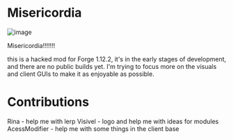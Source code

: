 # Misericordia
![image](https://github.com/Halqq/misericordia-client/assets/72313113/f2a98488-5978-4e6a-86d1-7a5c896dd438)

Misericordia!!!!!!!

this is a hacked mod for Forge 1.12.2, it's in the early stages of development, and
there are no public builds yet. I'm trying to focus more on the visuals and client GUIs to make it as enjoyable as possible.

# Contributions 
Rina - help me with lerp
Visivel - logo and help me with ideas for modules
AcessModifier - help me with some things in the client base
